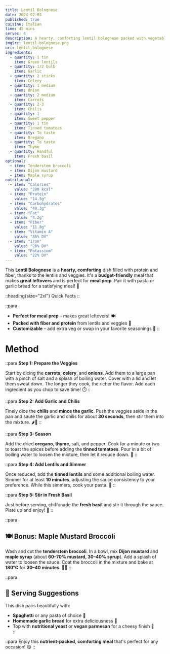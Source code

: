 ```yaml
---
title: Lentil Bolognese
date: 2024-02-03
published: true
cuisine: Italian
time: 45 mins
serves: 4
description: A hearty, comforting lentil bolognese packed with vegetables and rich flavors. This budget-friendly and protein-packed dish is perfect for meal prep and pairs beautifully with pasta or garlic bread.
imgSrc: lentil-bolognese.png
uri: lentil-bolognese
ingredients:
  - quantity: 1 tin
    item: Green lentils
  - quantity: 1/2 bulb
    item: Garlic
  - quantity: 2 sticks
    item: Celery
  - quantity: 1 medium
    item: Onion
  - quantity: 2 medium
    item: Carrots
  - quantity: 2-3
    item: Chilis
  - quantity: 1
    item: Sweet pepper
  - quantity: 1 tin
    item: Tinned tomatoes
  - quantity: To taste
    item: Oregano
  - quantity: To taste
    item: Thyme
  - quantity: Handful
    item: Fresh basil
optional:
  - item: Tenderstem broccoli
  - item: Dijon mustard
  - item: Maple syrup
nutritional:
  - item: "Calories"
    value: "280 kcal"
  - item: "Protein"
    value: "14.5g"
  - item: "Carbohydrates"
    value: "40.3g"
  - item: "Fat"
    value: "4.2g"
  - item: "Fiber"
    value: "11.8g"
  - item: "Vitamin A"
    value: "85% DV"
  - item: "Iron"
    value: "20% DV"
  - item: "Potassium"
    value: "22% DV"
---
```


This **Lentil Bolognese** is a **hearty, comforting** dish filled with protein and fiber, thanks to the lentils and veggies. It's a **budget-friendly** meal that makes **great leftovers** and is perfect for **meal prep**. Pair it with pasta or garlic bread for a satisfying meal! 🍝

::heading{size="2xl"}
Quick Facts
::

::para
- **Perfect for meal prep** – makes great leftovers! 🍽️
- **Packed with fiber and protein** from lentils and veggies 🥕
- **Customizable** – add extra veg or swap in your favorite seasonings 🌿
::

# Method

::para
**Step 1: Prepare the Veggies**

Start by dicing the **carrots**, **celery**, and **onions**. Add them to a large pan with a pinch of salt and a splash of boiling water. Cover with a lid and let them sweat down. The longer they cook, the richer the flavor. Add each ingredient as you chop to save time! ⏱️
::

::para
**Step 2: Add Garlic and Chilis**

Finely dice the **chilis** and **mince the garlic**. Push the veggies aside in the pan and sauté the garlic and chilis for about **30 seconds**, then stir them into the mixture. 🌶️🧄
::

::para
**Step 3: Season**

Add the dried **oregano**, **thyme**, salt, and pepper. Cook for a minute or two to toast the spices before adding the **tinned tomatoes**. Pour in a bit of boiling water to loosen the mixture, then let it reduce down. 🍅
::

::para
**Step 4: Add Lentils and Simmer**

Once reduced, add the **tinned lentils** and some additional boiling water. Simmer for at least **10 minutes**, adjusting the sauce consistency to your preference. While this simmers, cook your pasta. 🍝
::

::para
**Step 5: Stir in Fresh Basil**

Just before serving, chiffonade the **fresh basil** and stir it through the sauce. Plate up and enjoy! 🌱
::

::para
## 🍽️ **Bonus: Maple Mustard Broccoli**

Wash and cut the **tenderstem broccoli**. In a bowl, mix **Dijon mustard** and **maple syrup** (about **60–70% mustard, 30–40% syrup**). Add a splash of water to loosen the sauce. Coat the broccoli in the mixture and bake at **180°C** for **30–40 minutes**. 🥦🍯
::

::para
## 🍝 **Serving Suggestions**

This dish pairs beautifully with:

- **Spaghetti** or any pasta of choice 🍝  
- **Homemade garlic bread** for extra deliciousness 🥖  
- Top with **nutritional yeast** or **vegan parmesan** for a cheesy finish 🧀  
::

::para
Enjoy this **nutrient-packed**, **comforting meal** that's perfect for any occasion! 😋
::
